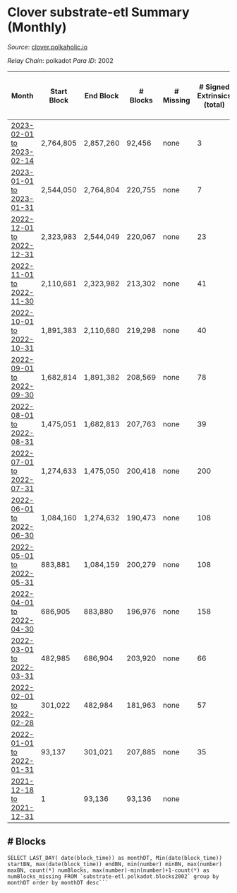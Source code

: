 # Clover substrate-etl Summary (Monthly)

_Source_: [clover.polkaholic.io](https://clover.polkaholic.io)

*Relay Chain*: polkadot
*Para ID*: 2002



| Month | Start Block | End Block | # Blocks | # Missing | # Signed Extrinsics (total) | # Active Accounts (avg) | # Addresses with Balances (max) | Issues |
| ----- | ----------- | --------- | -------- | --------- | --------------------------- | ----------------------- | ------------------------------- | ------ |
| [2023-02-01 to 2023-02-14](/substrate-etl/polkadot/2002-clover/2023-02-28.md) | 2,764,805 | 2,857,260 | 92,456 | none  | 3 |  | 4,085 | - | 
| [2023-01-01 to 2023-01-31](/substrate-etl/polkadot/2002-clover/2023-01-31.md) | 2,544,050 | 2,764,804 | 220,755 | none  | 7 | 2 | 4,063 | - | 
| [2022-12-01 to 2022-12-31](/substrate-etl/polkadot/2002-clover/2022-12-31.md) | 2,323,983 | 2,544,049 | 220,067 | none  | 23 | 9 | 3,984 | - | 
| [2022-11-01 to 2022-11-30](/substrate-etl/polkadot/2002-clover/2022-11-30.md) | 2,110,681 | 2,323,982 | 213,302 | none  | 41 | 4 | 3,868 | - | 
| [2022-10-01 to 2022-10-31](/substrate-etl/polkadot/2002-clover/2022-10-31.md) | 1,891,383 | 2,110,680 | 219,298 | none  | 40 | 6 | 3,797 | - | 
| [2022-09-01 to 2022-09-30](/substrate-etl/polkadot/2002-clover/2022-09-30.md) | 1,682,814 | 1,891,382 | 208,569 | none  | 78 | 15 | 3,719 | - | 
| [2022-08-01 to 2022-08-31](/substrate-etl/polkadot/2002-clover/2022-08-31.md) | 1,475,051 | 1,682,813 | 207,763 | none  | 39 | 7 | 3,651 | - | 
| [2022-07-01 to 2022-07-31](/substrate-etl/polkadot/2002-clover/2022-07-31.md) | 1,274,633 | 1,475,050 | 200,418 | none  | 200 | 6 | 3,475 | - | 
| [2022-06-01 to 2022-06-30](/substrate-etl/polkadot/2002-clover/2022-06-30.md) | 1,084,160 | 1,274,632 | 190,473 | none  | 108 | 9 | 3,285 | - | 
| [2022-05-01 to 2022-05-31](/substrate-etl/polkadot/2002-clover/2022-05-31.md) | 883,881 | 1,084,159 | 200,279 | none  | 108 | 4 | 1,071 | - | 
| [2022-04-01 to 2022-04-30](/substrate-etl/polkadot/2002-clover/2022-04-30.md) | 686,905 | 883,880 | 196,976 | none  | 158 | 3 | 379 | - | 
| [2022-03-01 to 2022-03-31](/substrate-etl/polkadot/2002-clover/2022-03-31.md) | 482,985 | 686,904 | 203,920 | none  | 66 | 2 | 157 | - | 
| [2022-02-01 to 2022-02-28](/substrate-etl/polkadot/2002-clover/2022-02-28.md) | 301,022 | 482,984 | 181,963 | none  | 57 | 1 | 49 | - | 
| [2022-01-01 to 2022-01-31](/substrate-etl/polkadot/2002-clover/2022-01-31.md) | 93,137 | 301,021 | 207,885 | none  | 35 | 1 | 21 | - | 
| [2021-12-18 to 2021-12-31](/substrate-etl/polkadot/2002-clover/2021-12-31.md) | 1 | 93,136 | 93,136 | none  |  |  | 7 | - | 

## # Blocks
```
SELECT LAST_DAY( date(block_time)) as monthDT, Min(date(block_time)) startBN, max(date(block_time)) endBN, min(number) minBN, max(number) maxBN, count(*) numBlocks, max(number)-min(number)+1-count(*) as numBlocks_missing FROM `substrate-etl.polkadot.blocks2002` group by monthDT order by monthDT desc```

